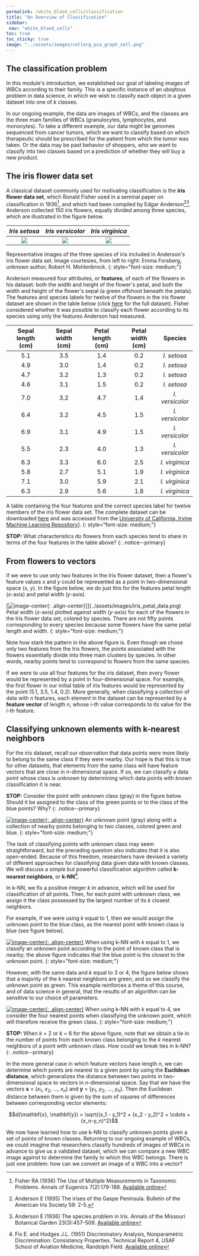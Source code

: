 ```yaml
---
permalink: /white_blood_cells/classification
title: "An Overview of Classification"
sidebar:
 nav: "white_blood_cells"
toc: true
toc_sticky: true
image: "../assets/images/cellorg_pca_graph_cell.png"
---
```


## The classification problem

In this module's introduction, we established our goal of labeling images of WBCs according to their family. This is a specific instance of an ubiqitous problem in data science, in which we wish to classify each object in a given dataset into one of *k* classes.

In our ongoing example, the data are images of WBCs, and the classes are the three main families of WBCs (granulocytes, lymphocytes, and monocytes). To take a different example, our data might be genomes sequenced from cancer tumors, which we want to classify based on which therapeutic should be prescribed for the patient from which the tumor was taken. Or the data may be  past behavior of shoppers, who we want to classify into two classes based on a prediction of whether they will buy a new product.

## The iris flower data set

A classical dataset commonly used for motivating classification is the **iris flower data set**, which Ronald Fisher used in a seminal paper on classification in 1936[^Fisher1936], and which had been compiled by Edgar Anderson[^Anderson1935][^Anderson1936]. Anderson collected 150 iris flowers, equally divided among three species, which are illustrated in the figure below.

| *Iris setosa* | *Iris versicolor* | *Iris virginica* |
:-------------------------:|:-------------------------:|:-------------------------:
[![](../assets/images/Iris_setosa_2.jpg)]()  |  [![](../assets/images/Iris_versicolor.jpg)]()   |  [![](../assets/images/Iris_virginica.jpg)]()

Representative images of the three species of iris included in Anderson's iris flower data set. Image courtesies, from left to right: Emma Forsberg, unknown author, Robert H. Mohlenbrock.
{: style="font-size: medium;"}

Anderson measured four attributes, or **features**, of each of the flowers in his dataset: both the width and height of the flower's petal, and both the width and height of the flower's sepal (a green offshoot beneath the petals). The features and species labels for twelve of the flowers in the iris flower dataset are shown in the table below (click [here](../downloads/iris.csv) for the full dataset). Fisher considered whether it was possible to classify each flower according to its species using only the features Anderson had measured.

| Sepal length (cm) | Sepal width (cm) | Petal length (cm) | Petal width (cm) | Species |
| :----: | :----: | :----: | :----: | :----: |
| 5.1 | 3.5 | 1.4 | 0.2 | *I. setosa* |
| 4.9 | 3.0 | 1.4 | 0.2 | *I. setosa* |
| 4.7 | 3.2 | 1.3 | 0.2 | *I. setosa* |
| 4.6 | 3.1 | 1.5 | 0.2 | *I. setosa* |
| 7.0 | 3.2 | 4.7 | 1.4 | *I. versicolor* |
| 6.4 | 3.2 | 4.5 | 1.5 | *I. versicolor* |
| 6.9 | 3.1 | 4.9 | 1.5 | *I. versicolor* |
| 5.5 | 2.3 | 4.0 | 1.3 | *I. versicolor* |
| 6.3 | 3.3 | 6.0 | 2.5 | *I. virginica* |
| 5.8 | 2.7 | 5.1 | 1.9 | *I. virginica* |
| 7.1 | 3.0 | 5.9 | 2.1 | *I. virginica* |
| 6.3 | 2.9 | 5.6 | 1.8 | *I. virginica* |

A table containing the four features and the correct species label for twelve members of the iris flower data set. The complete dataset can be downloaded [here](../downloads/iris.csv) and was accessed from the <a target="_blank" href="https://archive.ics.uci.edu/ml/datasets/iris">University of California, Irvine Machine Learning Repository</a>].
{: style="font-size: medium;"}

**STOP:** What characteristics do flowers from each species tend to share in terms of the four features in the table above?
{: .notice--primary}

## From flowers to vectors

If we were to use only two features in the Iris flower dataset, then a flower's feature values *x* and *y* could be represented as a point in two-dimensional space (*x*, *y*). In the figure below, we do just this for the features petal length (*x*-axis) and petal width (*y*-axis).

[![image-center](../assets/images/600px/iris_petal_data.png){: .align-center}]](../assets/images/iris_petal_data.png)
Petal width (*x*-axis) plotted against width (*y*-axis) for each of the flowers in the Iris flower data set, colored by species. There are not fifty points corresponding to every species because some flowers have the same petal length and width.
{: style="font-size: medium;"}

Note how stark the pattern in the above figure is. Even though we chose only two features from the Iris flowers, the points associated with the flowers essentially divide into three main clusters by species. In other words, nearby points tend to correspond to flowers from the same species.

If we were to use all four features for the iris dataset, then every flower would be represented by a point in four-dimensional space. For example, the first flower in our initial table of iris features would be represented by the point (5.1, 3.5, 1.4, 0.2). More generally, when classifying a collection of data with *n* features, each element in the dataset can be represented by a **feature vector** of length *n*, whose *i*-th value corresponds to its value for the *i*-th feature.

## Classifying unknown elements with k-nearest neighbors

For the iris dataset, recall our observation that data points were more likely to belong to the same class if they were nearby. Our hope is that this is true for other datasets, that elements from the same class will have feature vectors that are close in *n*-dimensional space. If so, we can classify a data point whose class is *unknown* by determining which data points with *known* classification it is near.

**STOP:** Consider the point with unknown class (gray) in the figure below. Should it be assigned to the class of the green points or to the class of the blue points? Why?
{: .notice--primary}

[![image-center](../assets/images/600px/knn_neighborhood.png){: .align-center}](../assets/images/knn_neighborhood.png)
An unknown point (gray) along with a collection of nearby points belonging to two classes, colored green and blue.
{: style="font-size: medium;"}

The task of classifying points with unknown class may seem straightforward, but the preceding question also indicates that it is also open-ended. Because of this freedom, researchers have devised a variety of different approaches for classifying data given data with known classes. We will discuss a simple but powerful classification algorithm called **k-nearest neighbors**, or **k-NN**[^FixHodges1951].

In k-NN, we fix a positive integer *k* in advance, which will be used for classification of all points. Then, for each point with unknown class, we assign it the class possessed by the largest number of its *k* closest neighbors.

For example, if we were using *k* equal to 1, then we would assign the unknown point to the blue class, as the nearest point with known class is blue (see figure below).

[![image-center](../assets/images/600px/knn_neighborhood_k=1.png){: .align-center}](../assets/images/knn_neighborhood_k=1.png)
When using k-NN with *k* equal to 1, we classify an unknown point according to the point of known class that is nearby; the above figure indicates that the blue point is the closest to the unknown point.
{: style="font-size: medium;"}

However, with the same data and *k* equal to 3 or 4, the figure below shows that a majority of the *k* nearest neighbors are green, and so we classify the unknown point as green. This example reinforces a theme of this course, and of data science in general, that the results of an algorithm can be sensitive to our choice of parameters.

[![image-center](../assets/images/600px/knn_neighborhood_k=4.png){: .align-center}](../assets/images/knn_neighborhood_k=4.png)
When using k-NN with *k* equal to 4, we consider the four nearest points when classifying the unknown point, which will therefore receive the green class.
{: style="font-size: medium;"}

**STOP:** When *k* = 2 or *k* = 6 for the above figure, note that we obtain a tie in the number of points from each known class belonging to the *k* nearest neighbors of a point with unknown class. How could we break ties in k-NN?
{: .notice--primary}

In the more general case in which feature vectors have length *n*, we can determine which points are nearest to a given point by using the **Euclidean distance**, which generalizes the distance between two points in two-dimensional space to vectors in *n*-dimensional space. Say that we have the vectors **x** = (*x*<sub>1</sub>, *x*<sub>2</sub>, ..., *x*<sub>*n*</sub>) and **y** = (*y*<sub>1</sub>, *y*<sub>2</sub>, ..., *y*<sub>*n*</sub>). Then the Euclidean distance between them is given by the sum of squares of differences between corresponding vector elements:

$$d(\mathbf{x}, \mathbf{y}) = \sqrt{(x_1 - y_1)^2 + (x_2 - y_2)^2 + \cdots + (x_n-y_n)^2}$$

We now have learned how to use k-NN to classify unknown points given a set of points of known classes. Returning to our ongoing example of WBCs, we could imagine that researchers classify hundreds of images of WBCs in advance to give us a validated dataset, which we can compare a new WBC image against to determine the family to which this WBC belongs. There is just one problem: how can we convert an image of a WBC into a vector?

[^Anderson1935]: Anderson E (1935) The irises of the Gaspe Peninsula. Bulletin of the American Iris Society 59: 2-5.

[^Anderson1936]: Anderson E (1936) The species problem in Iris. Annals of the Missouri Botanical Garden 23(3):457-509. [Available online](https://www.jstor.org/stable/2394164?origin=crossref)

[^Fisher1936]: Fisher RA (1936) The Use of Multiple Measurements in Taxonomic Problems. Annals of Eugenics 7(2):179-188. [Available online](https://doi.org/10.1111/j.1469-1809.1936.tb02137.x)

[^FixHodges1951]: Fix E. and Hodges J.L. (1951) Discriminatory Analysis, Nonparametric Discrimination: Consistency Properties. Technical Report 4, USAF School of Aviation Medicine, Randolph Field. [Available online](https://www.jstor.org/stable/1403797)

